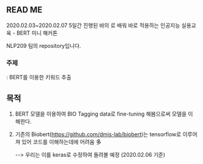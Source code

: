 ## READ ME

2020.02.03~2020.02.07 5일간 진행된 바의 로 배워 바로 적용하는 인공지능 실용교육 - BERT 미니 해커톤

NLP209 팀의 repository입니다.

### 주제

: BERT를 이용한 키워드 추출

## 목적

1) BERT 모델을 이용하여 BIO Tagging data로 fine-tuning 해봄으로써 모델을 이해한다.

2) 기존의 Biobert(https://github.com/dmis-lab/biobert)는 tensorflow로 이루어져 있어 코드를 이해하는데에 어려움 多

   --> 우리는 이를 keras로 수정하여 돌려볼 예정 (2020.02.06 기준)







